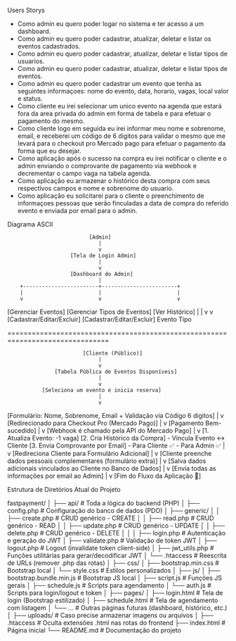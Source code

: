 Users Storys

- Como admin eu quero poder logar no sistema e ter acesso a um dashboard.
- Como admin eu quero poder cadastrar, atualizar, deletar e listar os eventos cadastrados.
- Como admin eu quero poder cadastrar, atualizar, deletar e listar tipos de usuarios.
- Como admin eu quero poder cadastrar, atualizar, deletar e listar tipos de eventos.
- Como admin eu quero poder cadastrar um evento que tenha as seguintes informaçoes: nome do evento, data, horario, vagas, local valor e status.
- Como cliente eu irei selecionar um unico evento na agenda que estará fora da area privada do admin em forma de tabela e para efetuar o pagamento do mesmo.
- Como cliente logo em seguida eu irei informar meu nome e sobrenome, email, e receberei um código de 6 digitos para validar o mesmo que me levará para o checkout pro Mercado pago para efetuar o pagamento da forma que eu desejar.
- Como aplicação após o sucesso na compra eu irei notificar o cliente e o admin enviando o comprovante de pagamento via webhook e decrementar o campo vaga na tabela agenda.
- Como aplicação eu armazenar o histórico desta compra com seus respectivos campos e nome e sobrenome do usuario.
- Como aplicação eu solicitarei para o cliente o preenchimento de informaçoes pessoas que serão finculadas a data de compra do referido evento e enviada por email para o admin.


Diagrama ASCII 


                              [Admin]
                                 |
                                 v
                        [Tela de Login Admin]
                                 |
                                 v
                        [Dashboard do Admin]
                                 |
        +------------------------+------------------------+
        |                        |                        |
        v                        v                        v
[Gerenciar Eventos]    [Gerenciar Tipos de Eventos]   [Ver Histórico]
        |                        |
        v                        v
[Cadastrar/Editar/Excluir]   [Cadastrar/Editar/Excluir]
       Evento                     Tipo

===============================================================================

                            [Cliente (Público)]
                                 |
                                 v
                   [Tabela Pública de Eventos Disponíveis]
                                 |
                                 v
               [Seleciona um evento e inicia reserva]
                                 |
                                 v
[Formulário: Nome, Sobrenome, Email + Validação via Código 6 dígitos]
                                 |
                                 v
            [Redirecionado para Checkout Pro (Mercado Pago)]
                                 |
                                 v
                        [Pagamento Bem-sucedido]
                                 |
                                 v
        [Webhook é chamado pela API do Mercado Pago]
                                 |
                                 v
                  [1. Atualiza Evento: -1 vaga]
                  [2. Cria Histórico da Compra]
                  - Vincula Evento ↔ Cliente
                  [3. Envia Comprovante por Email]
                        - Para Cliente ✅
                           - Para Admin ✅
                                 |
                                 v
         [Redireciona Cliente para Formulário Adicional]
                                 |
                                 v
 [Cliente preenche dados pessoais complementares (formulário extra)]
                                 |
                                 v
[Salva dados adicionais vinculados ao Cliente no Banco de Dados]
                                 |
                                 v
    [Envia todas as informações por email ao Admin]
                                 |
                                 v
                   [Fim do Fluxo da Aplicação 🎯]



Estrutura de Diretórios Atual do Projeto 



fastpayment/
│
├── api/                          # Toda a lógica do backend (PHP)
│   ├── config.php                 # Configuração do banco de dados (PDO)
│   ├── generic/
│   │   ├── create.php             # CRUD genérico - CREATE
│   │   ├── read.php               # CRUD genérico - READ
│   │   ├── update.php             # CRUD genérico - UPDATE
│   │   ├── delete.php             # CRUD genérico - DELETE
│   │
│   ├── login.php                  # Autenticação e geração do JWT
│   ├── validate.php               # Validação de token JWT
│   ├── logout.php                 # Logout (invalidate token client-side)
│   ├── jwt_utils.php              # Funções utilitárias para gerar/decodificar JWT
│   └── .htaccess                  # Reescrita de URLs (remover .php das rotas)
│
├── css/
│   ├── bootstrap.min.css          # Bootstrap local
│   └── style.css                  # Estilos personalizados
│
├── js/
│   ├── bootstrap.bundle.min.js    # Bootstrap JS local
│   ├── script.js                  # Funções JS gerais
│   ├── schedule.js                # Scripts para agendamento
│   └── auth.js                    # Scripts para login/logout e token
│
├── pages/
│   ├── login.html                 # Tela de login (Bootstrap estilizado)
│   ├── schedule.html              # Tela de agendamento com listagem
│   └── ...                        # Outras páginas futuras (dashboard, histórico, etc.)
│
├── uploads/                       # Caso precise armazenar imagens ou arquivos
│
├── .htaccess                      # Oculta extensões .html nas rotas do frontend
├── index.html                     # Página inicial
└── README.md                      # Documentação do projeto
